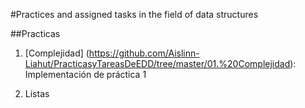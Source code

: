#Practices and assigned tasks in the field of data structures

##Practicas

1. [Complejidad] (https://github.com/Aislinn-Liahut/PracticasyTareasDeEDD/tree/master/01.%20Complejidad): Implementación de práctica 1

2. Listas